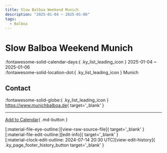 ```yaml
---
title: Slow Balboa Weekend Munich
description: "2025-01-04 ~ 2025-01-06"
tags:
  - Balboa
---
```


# Slow Balboa Weekend Munich 

:fontawesome-solid-calendar-days:{ .ky_list_leading_icon } 2025-01-04 ~ 2025-01-06  
:fontawesome-solid-location-dot:{ .ky_list_leading_icon } Munich  

## Contact

:fontawesome-solid-globe:{ .ky_list_leading_icon } <https://www.munichbalboa.de>{ target='_blank' }  

---

[Add to Calendar](https://swing.news/ics/en/2025/de/slow-balboa-weekend-munich-2025.ics){ .md-button }

<div class="ky_page_footer" markdown>
<div class="ky_page_footer_trailing" markdown="span">
[:material-file-eye-outline:][view-raw-source-file]{ target='_blank' }
[:material-file-edit-outline:][edit-info]{ target='_blank' }
</div>
<div class="ky_page_footer_leading" markdown="span">
[:material-clock-edit-outline: 2024-07-14 20:30 UTC][view-edit-history]{ .ky_page_footer_history_button target='_blank' }
</div>
</div>

[view-raw-source-file]: https://github.com/swingdance/events/blob/main/2025/de/slow-balboa-weekend-munich-2025.json "View Raw Source File"
[edit-info]: https://github.com/swingdance/events/issues/new?assignees=&labels=update+event&projects=&template=03-update_entity.yml&title=%5B2025%2Fde%5D%20Slow%20Balboa%20Weekend%20Munich&region=de&year=2025&id=slow-balboa-weekend-munich-2025&name=Slow%20Balboa%20Weekend%20Munich&org_id= "Edit Info"

[view-edit-history]: https://github.com/swingdance/events/commits/main/2025/de/slow-balboa-weekend-munich-2025.json "View Edit History"
